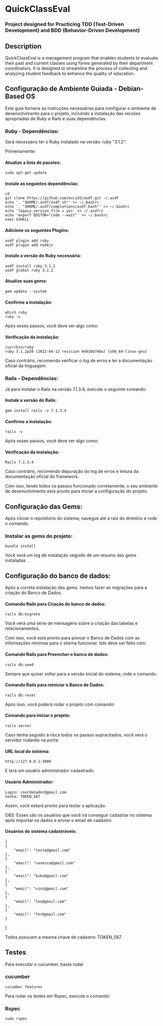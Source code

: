 # QuickClassEval
### Project designed for Practicing TDD (Test-Driven Development) and BDD (Behavior-Driven Development)

## Description
QuickClassEval is a management program that enables students to evaluate their past and current classes using forms generated by their department coordinators. It is designed to streamline the process of collecting and analyzing student feedback to enhance the quality of education.

## Configuração de Ambiente Guiada - Debian-Based OS
Este guia fornece as instruções necessárias para configurar o ambiente de desenvolvimento para o projeto, incluindo a instalação das versões apropriadas de Ruby e Rails e suas dependências.

### Ruby - Dependências:
Será necessário ter o Ruby instalado na versão: ruby "3.1.2".

Primeiramente:
#### Atualize a lista de pacotes:
    sudo apt-get update

#### Instale as seguintes dependências:
    cd
    git clone https://github.com/excid3/asdf.git ~/.asdf
    echo '. "$HOME/.asdf/asdf.sh"' >> ~/.bashrc
    echo '. "$HOME/.asdf/completions/asdf.bash"' >> ~/.bashrc
    echo 'legacy_version_file = yes' >> ~/.asdfrc
    echo 'export EDITOR="code --wait"' >> ~/.bashrc
    exec $SHELL

#### Adicione os seguintes Plugins:
    asdf plugin add ruby
    asdf plugin add nodejs

#### Instale a versão do Ruby necessária:
    asdf install ruby 3.1.2
    asdf global ruby 3.1.2

#### Atualize suas gems:
    gem update --system

#### Confirme a instalação:
    which ruby
    ruby -v

Após esses passos, você deve ver algo como:
#### Verificação da instalação:
    /usr/bin/ruby
    ruby 3.1.2p20 (2022-04-12 revision 4491bb740a) [x86_64-linux-gnu]

Caso contrário, recomendo verificar o log de erros e ler a documentação oficial da linguagem.

### Rails - Dependências:
Já para instalar o Rails na versão 7.1.3.4, execute o seguinte comando:

#### Instale a versão do Rails:
    gem install rails -v 7.1.3.4

#### Confirme a instalação:
    rails -v

Após esses passos, você deve ver algo como:
#### Verificação da instalação:
    Rails 7.1.3.4

Caso contrário, recomendo depuração do log de erros e leitura da documentação oficial do framework.

Com isso, tendo todos os passos funcionado corretamente, o seu ambiente de desenvolvimento está pronto para iniciar a configuração do projeto.

## Configuração das Gems:
Após clonar o repositório do sistema, navegue até a raiz do diretório e rode o comando:

### Instalar as gems do projeto:
    bundle install

Você verá um log de instalação seguido de um resumo das gems instaladas.

## Configuração do banco de dados:
Após a correta instalação das gems. Iremos fazer as migrações para a criação do Banco de Dados.

#### Comando Rails para Criação do banco de dados:
    rails db:migrate

Você verá uma série de mensagens sobre a criação das tabelas e relacionamentos.

Com isso, você está pronto para povoar o Banco de Dados com as informações mínimas para o sitema funcionar. Isto deve ser feito com:
#### Comando Rails para Preencher o banco de dados:
    rails db:seed

Sempre que quiser voltar para a versão inicial do sistema, rode o comando:
#### Comando Rails para reiniciar o Banco de Dados:
    rails db:reset

Após isso, você poderá rodar o projeto com comando:
#### Comando para iniciar o projeto:
    rails server

Caso tenha seguido à risca todos os passos supracitados, você verá o servidor rodando na porta:
#### URL local do sistema:    
    http://127.0.0.1:3000

E terá um usuário administrador cadastrado:
#### Usuário Administrador:
    Login: coordenador@gmail.com
    Senha: TOKEN_587

Assim, você estará pronto para testar a aplicação.

OBS: Esses são os usuários que você irá conseguir cadastrar no sistema após importar os dados e enviar o email de cadastro:
#### Usuários do sistema cadastráveis:
    [
    {
        "email": "teste@gmail.com"
    },
    {
        "email": "vanessa@gmail.com"
    },
    {
        "email": "bubu@gmail.com"
    },
    {
        "email": "vini@gmail.com"
    },
    {
        "email": "leo@gmail.com"
    },
    {
        "email": "fer@gmail.com"
    }
]

Todos possuem a mesma chave de cadastro: TOKEN_587.

## Testes
Para executar o cucumber, basta rodar
### cucumber
    cucumber features

Para rodar os testes em Rspec, execute o comando:
### Rspec
    sudo rspec